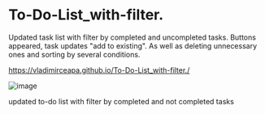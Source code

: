 # To-Do-List_with-filter.
Updated task list with filter by completed and uncompleted tasks.
Buttons appeared, task updates "add to existing". 
As well as deleting unnecessary ones and sorting by several conditions.

https://vladimirceapa.github.io/To-Do-List_with-filter./

![image](https://github.com/user-attachments/assets/22fa4707-3818-4e14-b944-0bd371c78c24)


updated to-do list with filter by completed and not completed tasks
